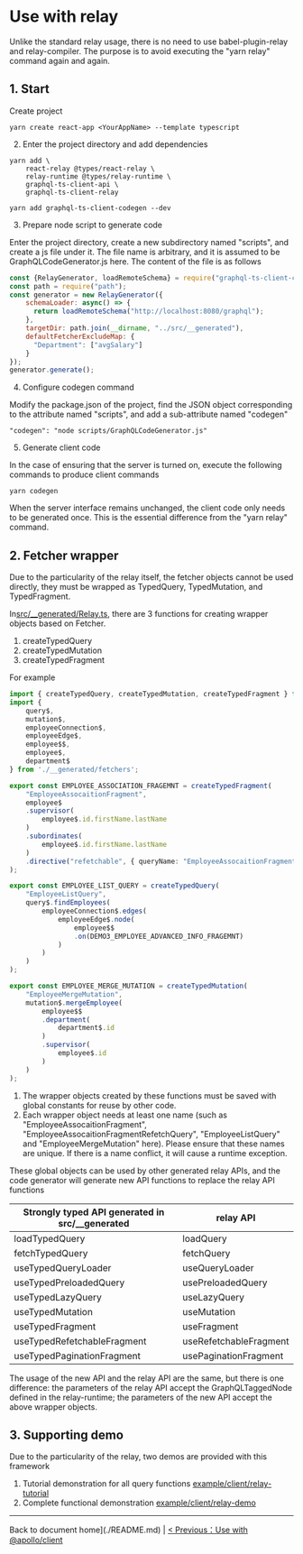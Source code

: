 # Use with relay

Unlike the standard relay usage, there is no need to use babel-plugin-relay and relay-compiler. The purpose is to avoid executing the "yarn relay" command again and again.

## 1. Start

Create project

```
yarn create react-app <YourAppName> --template typescript

```
2. Enter the project directory and add dependencies

```
yarn add \
    react-relay @types/react-relay \
    relay-runtime @types/relay-runtime \
    graphql-ts-client-api \
    graphql-ts-client-relay

yarn add graphql-ts-client-codegen --dev
```

3. Prepare node script to generate code

Enter the project directory, create a new subdirectory named "scripts", and create a js file under it. The file name is arbitrary, and it is assumed to be GraphQLCodeGenerator.js here. The content of the file is as follows

```js
const {RelayGenerator, loadRemoteSchema} = require("graphql-ts-client-codegen");
const path = require("path");
const generator = new RelayGenerator({
    schemaLoader: async() => {
      return loadRemoteSchema("http://localhost:8080/graphql");
    },
    targetDir: path.join(__dirname, "../src/__generated"),
    defaultFetcherExcludeMap: {
      "Department": ["avgSalary"]
    }
});
generator.generate();
```
4. Configure codegen command

Modify the package.json of the project, find the JSON object corresponding to the attribute named "scripts", and add a sub-attribute named "codegen"
```
"codegen": "node scripts/GraphQLCodeGenerator.js"
```
5. Generate client code

In the case of ensuring that the server is turned on, execute the following commands to produce client commands
```
yarn codegen
```
When the server interface remains unchanged, the client code only needs to be generated once. This is the essential difference from the "yarn relay" command.

## 2. Fetcher wrapper

Due to the particularity of the relay itself, the fetcher objects cannot be used directly, they must be wrapped as TypedQuery, TypedMutation, and TypedFragment.

In[src/__generated/Relay.ts](../example/client/relay-demo/src/__generated/Relay.ts), there are 3 functions for creating wrapper objects based on Fetcher.

1. createTypedQuery
2. createTypedMutation
3. createTypedFragment

For example

```ts
import { createTypedQuery, createTypedMutation, createTypedFragment } from './__generated';
import { 
    query$, 
    mutation$, 
    employeeConnection$, 
    employeeEdge$, 
    employee$$, 
    employee$, 
    department$ 
} from './__generated/fetchers';

export const EMPLOYEE_ASSOCIATION_FRAGEMNT = createTypedFragment(
    "EmployeeAssocaitionFragment",
    employee$
    .supervisor(
        employee$.id.firstName.lastName
    )
    .subordinates(
        employee$.id.firstName.lastName
    )
    .directive("refetchable", { queryName: "EmployeeAssocaitionFragmentRefetchQuery" })
);

export const EMPLOYEE_LIST_QUERY = createTypedQuery(
    "EmployeeListQuery",
    query$.findEmployees(
        employeeConnection$.edges(
            employeeEdge$.node(
                employee$$
                .on(DEMO3_EMPLOYEE_ADVANCED_INFO_FRAGEMNT)
            )
        )
    )
);

export const EMPLOYEE_MERGE_MUTATION = createTypedMutation(
    "EmployeeMergeMutation",
    mutation$.mergeEmployee(
        employee$$
        .department(
            department$.id
        )
        .supervisor(
            employee$.id
        )
    )
);
```

1. The wrapper objects created by these functions must be saved with global constants for reuse by other code.
2. Each wrapper object needs at least one name (such as "EmployeeAssocaitionFragment", "EmployeeAssocaitionFragmentRefetchQuery", "EmployeeListQuery" and "EmployeeMergeMutation" here). Please ensure that these names are unique. If there is a name conflict, it will cause a runtime exception.

These global objects can be used by other generated relay APIs, and the code generator will generate new API functions to replace the relay API functions

|Strongly typed API generated in src/__generated|relay API|
|----------|-------------|
|loadTypedQuery|loadQuery|
|fetchTypedQuery|fetchQuery|
|useTypedQueryLoader|useQueryLoader|
|useTypedPreloadedQuery|usePreloadedQuery|
|useTypedLazyQuery|useLazyQuery|
|useTypedMutation|useMutation|
|useTypedFragment|useFragment|
|useTypedRefetchableFragment|useRefetchableFragment|
|useTypedPaginationFragment|usePaginationFragment|

The usage of the new API and the relay API are the same, but there is one difference: the parameters of the relay API accept the GraphQLTaggedNode defined in the relay-runtime; the parameters of the new API accept the above wrapper objects.

## 3. Supporting demo

Due to the particularity of the relay, two demos are provided with this framework

1. Tutorial demonstration for all query functions [example/client/relay-tutorial](../example/client/relay-tutorial)
2. Complete functional demonstration [example/client/relay-demo](../example/client/relay-demo)

----------------------

Back to document home](./README.md) | [< Previous：Use with @apollo/client](./apollo.md)